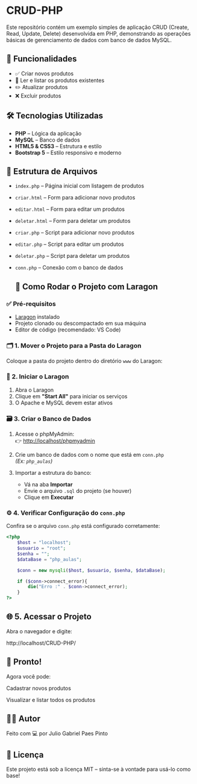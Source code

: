 # CRUD-PHP

Este repositório contém um exemplo simples de aplicação CRUD (Create, Read, Update, Delete) desenvolvida em PHP, demonstrando as operações básicas de gerenciamento de dados com banco de dados MySQL.

## 🔧 Funcionalidades

- ✅ Criar novos produtos
- 📖 Ler e listar os produtos existentes
- ✏️ Atualizar produtos
- ❌ Excluir produtos

## 🛠 Tecnologias Utilizadas

- **PHP** – Lógica da aplicação
- **MySQL** – Banco de dados
- **HTML5 & CSS3** – Estrutura e estilo
- **Bootstrap 5** – Estilo responsivo e moderno

## 📁 Estrutura de Arquivos

- `index.php` – Página inicial com listagem de produtos
- `criar.html` – Form para adicionar novo produtos
- `editar.html` – Form para editar um produtos
- `deletar.html` – Form para deletar um produtos
- `criar.php` – Script para adicionar novo produtos
- `editar.php` – Script para editar um produtos
- `deletar.php` – Script para deletar um produtos
- `conn.php` – Conexão com o banco de dados

  ## 🚀 Como Rodar o Projeto com Laragon

### ✅ Pré-requisitos

- [Laragon](https://laragon.org/) instalado  
- Projeto clonado ou descompactado em sua máquina  
- Editor de código (recomendado: VS Code)

### 🗂️ 1. Mover o Projeto para a Pasta do Laragon

Coloque a pasta do projeto dentro do diretório `www` do Laragon:

### 🔌 2. Iniciar o Laragon

1. Abra o Laragon  
2. Clique em **"Start All"** para iniciar os serviços  
3. O Apache e MySQL devem estar ativos

### 🗃️ 3. Criar o Banco de Dados

1. Acesse o phpMyAdmin:  
   👉 [http://localhost/phpmyadmin](http://localhost/phpmyadmin)

2. Crie um banco de dados com o nome que está em `conn.php`  
   *(Ex: `php_aulas`)*

3. Importar a estrutura do banco:  
   - Vá na aba **Importar**  
   - Envie o arquivo `.sql` do projeto (se houver)  
   - Clique em **Executar**

### ⚙️ 4. Verificar Configuração do `conn.php`

Confira se o arquivo `conn.php` está configurado corretamente:

```php
<?php
    $host = "localhost";
    $usuario = "root";
    $senha = "";
    $dataBase = "php_aulas";

    $conn = new mysqli($host, $usuario, $senha, $dataBase);

    if ($conn->connect_error){
        die("Erro :" . $conn->connect_error);
    }
?>
```

## 🌐 5. Acessar o Projeto
Abra o navegador e digite:

http://localhost/CRUD-PHP/

## 🎉 Pronto!
Agora você pode:

Cadastrar novos produtos

Visualizar e listar todos os produtos

## 🧑‍💻 Autor
Feito com 💻 por Julio Gabriel Paes Pinto

## 📃 Licença
Este projeto está sob a licença MIT – sinta-se à vontade para usá-lo como base!

